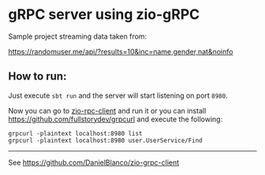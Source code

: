 # gRPC server using zio-gRPC

Sample project streaming data taken from:

https://randomuser.me/api/?results=10&inc=name,gender,nat&noinfo

## How to run:

Just execute `sbt run` and the server will start listening on port `8980`.

Now you can go to [zio-rpc-client](https://github.com/DanielBlanco/zio-grpc-client)
and run it or you can install https://github.com/fullstorydev/grpcurl
and execute the following:

```
grpcurl -plaintext localhost:8980 list
grpcurl -plaintext localhost:8980 user.UserService/Find
```

----

See https://github.com/DanielBlanco/zio-grpc-client

